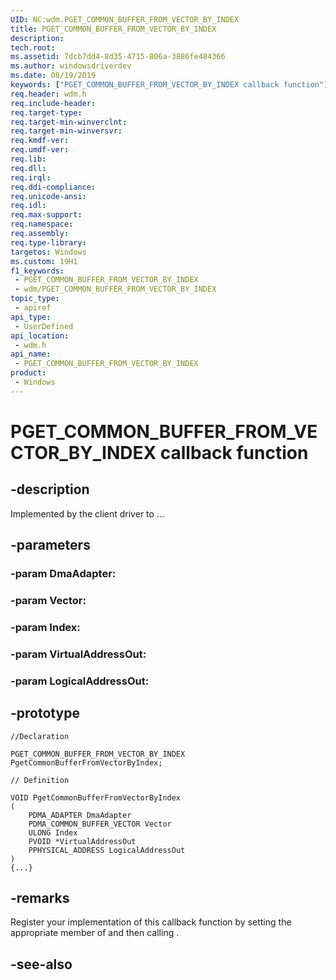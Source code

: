 ```yaml
---
UID: NC:wdm.PGET_COMMON_BUFFER_FROM_VECTOR_BY_INDEX
title: PGET_COMMON_BUFFER_FROM_VECTOR_BY_INDEX
description: 
tech.root: 
ms.assetid: 7dcb7dd4-8d35-4715-806a-3886fe484366
ms.author: windowsdriverdev
ms.date: 08/19/2019
keywords: ["PGET_COMMON_BUFFER_FROM_VECTOR_BY_INDEX callback function"]
req.header: wdm.h
req.include-header: 
req.target-type: 
req.target-min-winverclnt: 
req.target-min-winversvr: 
req.kmdf-ver: 
req.umdf-ver: 
req.lib: 
req.dll: 
req.irql: 
req.ddi-compliance: 
req.unicode-ansi: 
req.idl: 
req.max-support: 
req.namespace: 
req.assembly: 
req.type-library: 
targetos: Windows
ms.custom: 19H1
f1_keywords:
 - PGET_COMMON_BUFFER_FROM_VECTOR_BY_INDEX
 - wdm/PGET_COMMON_BUFFER_FROM_VECTOR_BY_INDEX
topic_type:
 - apiref
api_type:
 - UserDefined
api_location:
 - wdm.h
api_name:
 - PGET_COMMON_BUFFER_FROM_VECTOR_BY_INDEX
product:
 - Windows
---
```


# PGET_COMMON_BUFFER_FROM_VECTOR_BY_INDEX callback function


## -description

Implemented by the client driver to ...

## -parameters

### -param DmaAdapter: 

### -param Vector: 

### -param Index: 

### -param VirtualAddressOut: 

### -param LogicalAddressOut: 

## -prototype

```
//Declaration

PGET_COMMON_BUFFER_FROM_VECTOR_BY_INDEX PgetCommonBufferFromVectorByIndex; 

// Definition

VOID PgetCommonBufferFromVectorByIndex 
(
	PDMA_ADAPTER DmaAdapter
	PDMA_COMMON_BUFFER_VECTOR Vector
	ULONG Index
	PVOID *VirtualAddressOut
	PPHYSICAL_ADDRESS LogicalAddressOut
)
{...}

```

## -remarks

Register your implementation of this callback function by setting the appropriate member of <!-- REPLACE ME --> and then calling <!-- REPLACE ME -->.

## -see-also

